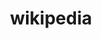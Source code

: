 ---
font:
  name: Linux Libertine
  url: http://www.linuxlibertine.org/
guide: https://en.wikipedia.org/wiki/Wikipedia_logo
logohandle: wikipedia
sort: wikipedia
title: wikipedia
twitter: Wikipedia
website: https://en.wikipedia.org/wiki/Main_Page
wikipedia: https://en.wikipedia.org/wiki/Wikipedia
---